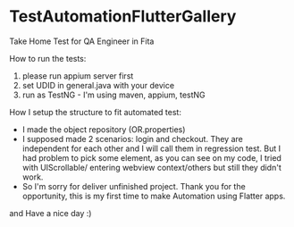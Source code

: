 # TestAutomationFlutterGallery
Take Home Test for QA Engineer in Fita

How to run the tests:
1. please run appium server first
2. set UDID in general.java with your device
3. run as TestNG - I'm using maven, appium, testNG

How I setup the structure to fit automated test:
- I made the object repository (OR.properties)
- I supposed made 2 scenarios: login and checkout. They are independent for each other and I will call them in regression test.
But I had problem to pick some element, as you can see on my code, I tried with UIScrollable/ entering webview context/others but still they didn't work.
- So I'm sorry for deliver unfinished project. Thank you for the opportunity, this is my first time to make Automation using Flatter apps.

and Have a nice day :)
